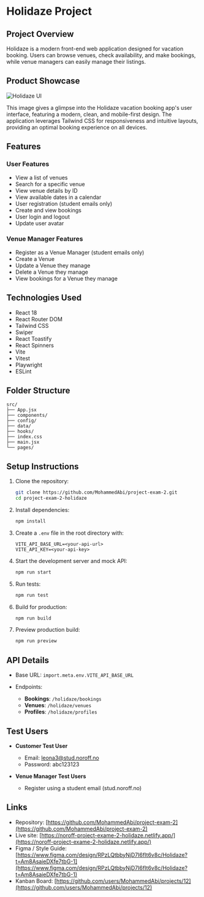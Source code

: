 # Holidaze Project

## Project Overview

Holidaze is a modern front-end web application designed for vacation booking. Users can browse venues, check availability, and make bookings, while venue managers can easily manage their listings.

## Product Showcase

![Holidaze UI](https://github.com/user-attachments/assets/4b4bbe1a-c03b-4746-8934-ead1ae4d41b3)

This image gives a glimpse into the Holidaze vacation booking app's user interface, featuring a modern, clean, and mobile-first design. The application leverages Tailwind CSS for responsiveness and intuitive layouts, providing an optimal booking experience on all devices.

## Features

### User Features

- View a list of venues
- Search for a specific venue
- View venue details by ID
- View available dates in a calendar
- User registration (student emails only)
- Create and view bookings
- User login and logout
- Update user avatar

### Venue Manager Features

- Register as a Venue Manager (student emails only)
- Create a Venue
- Update a Venue they manage
- Delete a Venue they manage
- View bookings for a Venue they manage

## Technologies Used

- React 18
- React Router DOM
- Tailwind CSS
- Swiper
- React Toastify
- React Spinners
- Vite
- Vitest
- Playwright
- ESLint

## Folder Structure

```
src/
├── App.jsx
├── components/
├── config/
├── data/
├── hooks/
├── index.css
├── main.jsx
└── pages/
```

## Setup Instructions

1. Clone the repository:

   ```bash
   git clone https://github.com/MohammedAbi/project-exam-2.git
   cd project-exam-2-holidaze
   ```

2. Install dependencies:

   ```bash
   npm install
   ```

3. Create a `.env` file in the root directory with:

   ```env
   VITE_API_BASE_URL=<your-api-url>
   VITE_API_KEY=<your-api-key>
   ```

4. Start the development server and mock API:

   ```bash
   npm run start
   ```

5. Run tests:

   ```bash
   npm run test
   ```

6. Build for production:

   ```bash
   npm run build
   ```

7. Preview production build:

   ```bash
   npm run preview
   ```

## API Details

- Base URL: `import.meta.env.VITE_API_BASE_URL`
- Endpoints:

  - **Bookings**: `/holidaze/bookings`
  - **Venues**: `/holidaze/venues`
  - **Profiles**: `/holidaze/profiles`

## Test Users

- **Customer Test User**

  - Email: [leona3@stud.noroff.no](mailto:leona3@stud.noroff.no)
  - Password: abc123123

- **Venue Manager Test Users**

  - Register using a student email (stud.noroff.no)

## Links

- Repository: [https://github.com/MohammedAbi/project-exam-2](https://github.com/MohammedAbi/project-exam-2)
- Live site: [https://noroff-project-exame-2-holidaze.netlify.app/](https://noroff-project-exame-2-holidaze.netlify.app/)
- Figma / Style Guide: [https://www.figma.com/design/RPzLQtbbyNjD7I6fIt6v8c/Holidaze?t=Am8AsaieDXfe7tbG-1](https://www.figma.com/design/RPzLQtbbyNjD7I6fIt6v8c/Holidaze?t=Am8AsaieDXfe7tbG-1)
- Kanban Board: [https://github.com/users/MohammedAbi/projects/12](https://github.com/users/MohammedAbi/projects/12)

